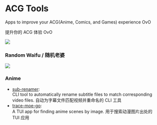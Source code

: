 # ACG Tools
Apps to improve your ACG(Anime, Comics, and Games) experience OvO

提升你的 ACG 体验 OvO

<!-- 
  If you prefer to use your own Moe-Counter
  please refer to the tutorial 
  in its original repo: https://github.com/journey-ad/Moe-Counter
  and deploy it to the Replit or Glitch
-->
![](https://political-capable-roll.glitch.me/get/@acgtoolsprofile?theme=rule34)

### Random Waifu / 随机老婆
<img src="https://waifu-getter.vercel.app/sfw/random?ignore=waifu,neko,shinobu,megumin,kill" />

### Anime
- [sub-renamer](https://github.com/acgtools/sub-renamer):   
CLI tool to automatically rename subtitle files to match corresponding video files. 自动为字幕文件匹配视频并重命名的 CLI 工具
- [trace-moe-go](https://github.com/acgtools/trace-moe-go):  
A TUI app for finding anime scenes by image. 用于搜索动漫图片出处的 TUI 应用
